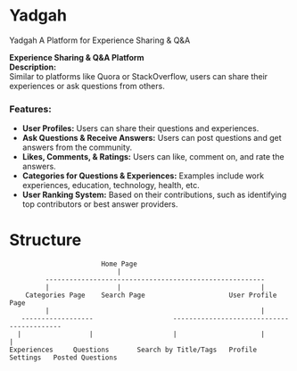 # Yadgah
Yadgah A Platform for Experience Sharing &amp; Q&amp;A

**Experience Sharing & Q&A Platform**  
**Description:**  
Similar to platforms like Quora or StackOverflow, users can share their experiences or ask questions from others.  

### Features:  
- **User Profiles:** Users can share their questions and experiences.  
- **Ask Questions & Receive Answers:** Users can post questions and get answers from the community.  
- **Likes, Comments, & Ratings:** Users can like, comment on, and rate the answers.  
- **Categories for Questions & Experiences:** Examples include work experiences, education, technology, health, etc.  
- **User Ranking System:** Based on their contributions, such as identifying top contributors or best answer providers.  

# Structure
```
                       Home Page
                           |
         -------------------------------------------------------
         |                 |                                   |
    Categories Page    Search Page                     User Profile Page
		 |                                                     |  
   ------------------   		         ------------------------------------------
  |                 |                    |                     |                  |
Experiences     Questions       Search by Title/Tags   Profile Settings   Posted Questions
